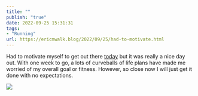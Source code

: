 ```yaml
---
title: ""
publish: "true"
date: 2022-09-25 15:31:31
tags:
- "Running"
url: https://ericmwalk.blog/2022/09/25/had-to-motivate.html
---
```

Had to motivate myself to get out there [today](http://www.strava.com/activities/7867082176) but it was really a nice day out. With one week to go, a lots of curveballs of life plans have made me worried of my overall goal or fitness. However, so close now I will just get it done with no expectations.


![](https://ericmwalk.blog/uploads/2022/585c14db8b.jpg)